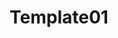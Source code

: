 ---
id: 39
title: Template01
caption: 랜딩페이지 PC 버전 템플릿
url: http://didgustm12.dothome.co.kr/template01/
category: Web
role: My part - 100%
device: PC only
size: small
---